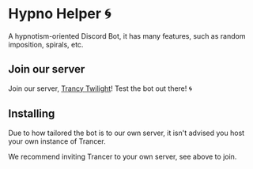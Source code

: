 # Hypno Helper 🌀

A hypnotism-oriented Discord Bot, it has many features, such as random imposition, spirals, etc.

## Join our server

Join our server, [Trancy Twilight](https://discord.gg/zBWq29apsy)! Test the bot out there! 🌀

## Installing

Due to how tailored the bot is to our own server, it isn't advised you host your own instance of Trancer.

We recommend inviting Trancer to your own server, see above to join.
